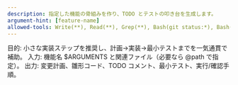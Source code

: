 ```yaml
---
description: 指定した機能の骨組みを作り、TODO とテストの叩き台を生成します。
argument-hint: [feature-name]
allowed-tools: Write(**), Read(**), Grep(**), Bash(git status:*), Bash(git diff:*), Bash(npm run build:*), Bash(python*), Bash(go*)
---
```

目的: 小さな実装ステップを推奨し、計画→実装→最小テストまでを一気通貫で補助。
入力: 機能名 $ARGUMENTS と関連ファイル（必要なら @path で指定）。
出力: 変更計画、雛形コード、TODO コメント、最小テスト、実行/確認手順。
